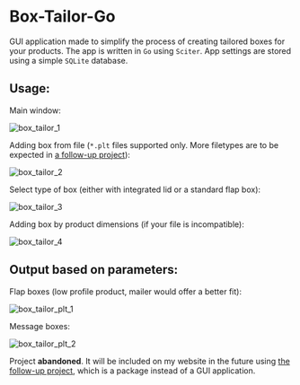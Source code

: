 # Box-Tailor-Go

GUI application made to simplify the process of creating tailored boxes for your products.
The app is written in `Go` using `Sciter`. 
App settings are stored using a simple `SQLite` database.

## Usage:

Main window:

![box_tailor_1](https://user-images.githubusercontent.com/73070465/115378495-e60fd980-a1d0-11eb-9b01-8eb9143fa68d.png)

Adding box from file (`*.plt` files supported only. More filetypes are to be expected in [a follow-up project](https://github.com/happyRip/Box-Tailor)):

![box_tailor_2](https://user-images.githubusercontent.com/73070465/115378850-49017080-a1d1-11eb-8b23-35ee4fb833e3.png)

Select type of box (either with integrated lid or a standard flap box):

![box_tailor_3](https://user-images.githubusercontent.com/73070465/115378891-528ad880-a1d1-11eb-8935-947ebebc7337.png)

Adding box by product dimensions (if your file is incompatible):

![box_tailor_4](https://user-images.githubusercontent.com/73070465/115379195-97167400-a1d1-11eb-9e3f-9d156f4040a1.png)

## Output based on parameters:

Flap boxes (low profile product, mailer would offer a better fit):

![box_tailor_plt_1](https://user-images.githubusercontent.com/73070465/115379216-9d0c5500-a1d1-11eb-805b-7c170034af36.png)

Message boxes:

![box_tailor_plt_2](https://user-images.githubusercontent.com/73070465/115379219-9d0c5500-a1d1-11eb-8f38-12a11c653c34.png)

Project **abandoned**. It will be included on my website in the future using [the follow-up project](https://github.com/happyRip/Box-Tailor), which is a package instead of a GUI application.

